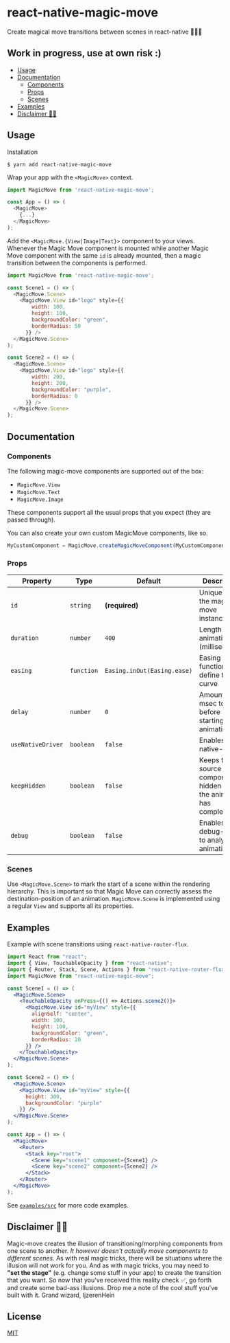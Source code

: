 # react-native-magic-move <!-- omit in toc -->


Create magical move transitions between scenes in react-native 🐰🎩✨

## Work in progress, use at own risk :) <!-- omit in toc -->

- [Usage](#usage)
- [Documentation](#documentation)
  - [Components](#components)
  - [Props](#props)
  - [Scenes](#scenes)
- [Examples](#examples)
- [Disclaimer 🐰🎩](#disclaimer-%F0%9F%90%B0%F0%9F%8E%A9)

## Usage

Installation

```
$ yarn add react-native-magic-move
```

Wrap your app with the `<MagicMove>` context.

```js
import MagicMove from 'react-native-magic-move';

const App = () => (
  <MagicMove>
    {...}
  </MagicMove>
);
```

Add the `<MagicMove.{View|Image|Text}>` component to your views. Whenever the Magic Move component
is mounted while another Magic Move component with the same `id` is already mounted, then a magic transition between the components is performed.

```js
import MagicMove from 'react-native-magic-move';

const Scene1 = () => (
  <MagicMove.Scene>
    <MagicMove.View id="logo" style={{
        width: 100,
        height: 100,
        backgroundColor: "green",
        borderRadius: 50
      }} />
  </MagicMove.Scene>
);

const Scene2 = () => (
  <MagicMove.Scene>
    <MagicMove.View id="logo" style={{
        width: 200,
        height: 200,
        backgroundColor: "purple",
        borderRadius: 0
      }} />
  </MagicMove.Scene>
);
```


## Documentation

### Components

The following magic-move components are supported out of the box:

- `MagicMove.View`
- `MagicMove.Text`
- `MagicMove.Image`

These components support all the usual props that you expect (they are passed through). 

You can also create your own custom MagicMove components, like so.

```js
MyCustomComponent = MagicMove.createMagicMoveComponent(MyCustomComponent);
```

### Props

| Property          | Type       | Default                     | Description                                                         |
| ----------------- | ---------- | --------------------------- | ------------------------------------------------------------------- |
| `id`              | `string`   | **(required)**              | Unique id of the magic-move instance                                |
| `duration`        | `number`   | `400`                       | Length of the animation (milliseconds)                              |
| `easing`          | `function` | `Easing.inOut(Easing.ease)` | Easing function to define the curve                                 |
| `delay`           | `number`   | `0`                         | Amount of msec to wait before starting the animation                |
| `useNativeDriver` | `boolean`  | `false`                     | Enables the native-driver                                           |
| `keepHidden`      | `boolean`  | `false`                     | Keeps the source component hidden after the animation has completed |
| `debug`           | `boolean`  | `false`                     | Enables debug-mode to analyze animations                            |

### Scenes

Use `<MagicMove.Scene>` to mark the start of a scene within the rendering hierarchy.
This is important so that Magic Move can correctly assess the destination-position of an animation.
`MagicMove.Scene` is implemented using a regular `View` and supports all its properties.


## Examples

Example with scene transitions using `react-native-router-flux`.

```jsx
import React from "react";
import { View, TouchableOpacity } from "react-native";
import { Router, Stack, Scene, Actions } from "react-native-router-flux";
import MagicMove from "react-native-magic-move";

const Scene1 = () => (
  <MagicMove.Scene>
    <TouchableOpacity onPress={() => Actions.scene2()}>
      <MagicMove.View id="myView" style={{
        alignSelf: "center",
        width: 100,
        height: 100,
        backgroundColor: "green",
        borderRadius: 20
      }} />
    </TouchableOpacity>
  </MagicMove.Scene>
);

const Scene2 = () => (
  <MagicMove.Scene>
    <MagicMove.View id="myView" style={{
      height: 300,
      backgroundColor: "purple"
    }} />
  </MagicMove.Scene>
);

const App = () => (
  <MagicMove>
    <Router>
      <Stack key="root">
        <Scene key="scene1" component={Scene1} />
        <Scene key="scene2" component={Scene2} />
      </Stack>
    </Router>
  </MagicMove>
);
```

See [`examples/src`](./examples/src) for more code examples.


## Disclaimer 🐰🎩

Magic-move creates the illusion of transitioning/morphing components from one scene to another. _It however doesn't actually move components to different scenes._ As with real magic tricks, there will be situations where the illusion will not work for you. And as with magic tricks, you may need to **"set the stage"** (e.g. change some stuff in your app) to create the transition that you want. So now that you've received this reality check ✅, go forth and create some bad-ass illusions. Drop me a note of the cool stuff you've built with it. Grand wizard, IjzerenHein

## License <!-- omit in toc -->

[MIT](./LICENSE.txt)
